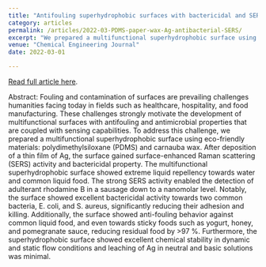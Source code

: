 ```yaml
---
title: "Antifouling superhydrophobic surfaces with bactericidal and SERS activity"
category: articles
permalink: /articles/2022-03-PDMS-paper-wax-Ag-antibacterial-SERS/
excerpt: "We prepared a multifunctional superhydrophobic surface using eco-friendly materials: polydimethylsiloxane (PDMS) and carnauba wax. After deposition of a thin film of Ag, the surface gained surface-enhanced Raman scattering (SERS) activity and bactericidal property. "
venue: "Chemical Engineering Journal"
date: 2022-03-01

---
```


<a href="https://doi.org/10.1016/j.cej.2021.133445">Read full article here</a>.

Abstract: Fouling and contamination of surfaces are prevailing challenges humanities facing today in fields such as healthcare, hospitality, and food manufacturing. These challenges strongly motivate the development of multifunctional surfaces with antifouling and antimicrobial properties that are coupled with sensing capabilities. To address this challenge, we prepared a multifunctional superhydrophobic surface using eco-friendly materials: polydimethylsiloxane (PDMS) and carnauba wax. After deposition of a thin film of Ag, the surface gained surface-enhanced Raman scattering (SERS) activity and bactericidal property. The multifunctional superhydrophobic surface showed extreme liquid repellency towards water and common liquid food. The strong SERS activity enabled the detection of adulterant rhodamine B in a sausage down to a nanomolar level. Notably, the surface showed excellent bactericidal activity towards two common bacteria, E. coli, and S. aureus, significantly reducing their adhesion and killing. Additionally, the surface showed anti-fouling behavior against common liquid food, and even towards sticky foods such as yogurt, honey, and pomegranate sauce, reducing residual food by >97 %. Furthermore, the superhydrophobic surface showed excellent chemical stability in dynamic and static flow conditions and leaching of Ag in neutral and basic solutions was minimal.

